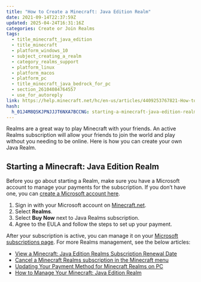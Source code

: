 ```yaml
---
title: "How to Create a Minecraft: Java Edition Realm"
date: 2021-09-14T22:37:59Z
updated: 2025-04-24T16:31:16Z
categories: Create or Join Realms
tags:
  - title_minecraft_java_edition
  - title_minecraft
  - platform_windows_10
  - subject_creating_a_realm
  - category_realms_support
  - platform_linux
  - platform_macos
  - platform_pc
  - title_minecraft_java_bedrock_for_pc
  - section_26104084764557
  - use_for_autoreply
link: https://help.minecraft.net/hc/en-us/articles/4409253767821-How-to-Create-a-Minecraft-Java-Edition-Realm
hash:
  h_01J4M8QSKJPNJJJT6NXA7BCCNG: starting-a-minecraft-java-edition-realm
---
```


Realms are a great way to play Minecraft with your friends. An active Realms subscription will allow your friends to join the world and play without you needing to be online. Here is how you can create your own Java Realm.

## Starting a Minecraft: Java Edition Realm

Before you go about starting a Realm, make sure you have a Microsoft account to manage your payments for the subscription. If you don’t have one, you can [create a Microsoft account here](https://account.microsoft.com/account/CreateAccount).

1.  Sign in with your Microsoft account on [Minecraft.net](https://www.minecraft.net/en-us/msaprofile).
2.  Select **Realms**.
3.  Select **Buy Now** next to Java Realms subscription.
4.  Agree to the EULA and follow the steps to set up your payment.

After your subscription is active, you can manage it on your [Microsoft subscriptions page](https://account.microsoft.com/services?fref=home.drawers.subscriptions.view-all-subscriptions). For more Realms management, see the below articles:

- [View a Minecraft: Java Edition Realms Subscription Renewal Date](../Manage-Realms-Subscriptions/How-to-View-a-Realms-Subscription-Renewal-Date-for-Minecraft-Java-Edition.md)
- [Cancel a Minecraft Realms subscription in the Minecraft menu](../Manage-Realms-Subscriptions/How-to-Cancel-a-Minecraft-Realms-Subscription.md)
- [Updating Your Payment Method for Minecraft Realms on PC](../Manage-Realms-Subscriptions/Updating-Your-Payment-Method-for-Minecraft-Realms-on-PC.md)
- [How to Manage Your Minecraft: Java Edition Realm](../Manage-Realms-Settings-Worlds/How-to-Manage-Your-Minecraft-Java-Edition-Realm.md)
